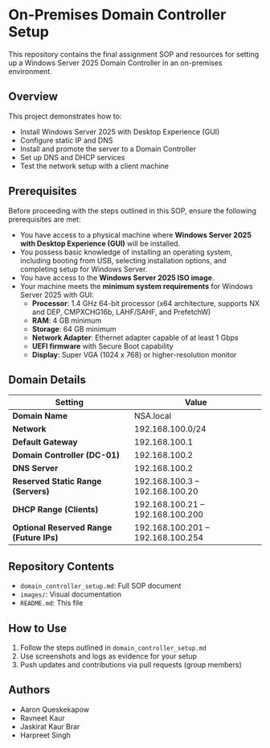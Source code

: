 # On-Premises Domain Controller Setup

This repository contains the final assignment SOP and resources for setting up a Windows Server 2025 Domain Controller in an on-premises environment.

## Overview
This project demonstrates how to:
- Install Windows Server 2025 with Desktop Experience (GUI)
- Configure static IP and DNS
- Install and promote the server to a Domain Controller
- Set up DNS and DHCP services
- Test the network setup with a client machine

## Prerequisites
Before proceeding with the steps outlined in this SOP, ensure the following prerequisites are met:

- You have access to a physical machine where **Windows Server 2025 with Desktop Experience (GUI)** will be installed.
- You possess basic knowledge of installing an operating system, including booting from USB, selecting installation options, and completing setup for Windows Server.
- You have access to the **Windows Server 2025 ISO image**.
- Your machine meets the **minimum system requirements** for Windows Server 2025 with GUI:
  - **Processor**: 1.4 GHz 64-bit processor (x64 architecture, supports NX and DEP, CMPXCHG16b, LAHF/SAHF, and PrefetchW)
  - **RAM**: 4 GB minimum
  - **Storage**: 64 GB minimum
  - **Network Adapter**: Ethernet adapter capable of at least 1 Gbps
  - **UEFI firmware** with Secure Boot capability
  - **Display**: Super VGA (1024 x 768) or higher-resolution monitor

## Domain Details
| Setting                                 | Value                            |
|-----------------------------------------|----------------------------------|
| **Domain Name**                         | NSA.local                         |
| **Network**                             | 192.168.100.0/24                  |
| **Default Gateway**                     | 192.168.100.1                     |
| **Domain Controller (DC-01)**           | 192.168.100.2                     |
| **DNS Server**                          | 192.168.100.2                     |
| **Reserved Static Range (Servers)**     | 192.168.100.3 – 192.168.100.20    |
| **DHCP Range (Clients)**                | 192.168.100.21 – 192.168.100.200  |
| **Optional Reserved Range (Future IPs)**| 192.168.100.201 – 192.168.100.254 |

## Repository Contents
- `domain_controller_setup.md`: Full SOP document
- `images/`: Visual documentation
- `README.md`: This file

## How to Use
1. Follow the steps outlined in `domain_controller_setup.md`
2. Use screenshots and logs as evidence for your setup
3. Push updates and contributions via pull requests (group members)

## Authors
- Aaron Queskekapow  
- Ravneet Kaur
- Jaskirat Kaur Brar
- Harpreet Singh
